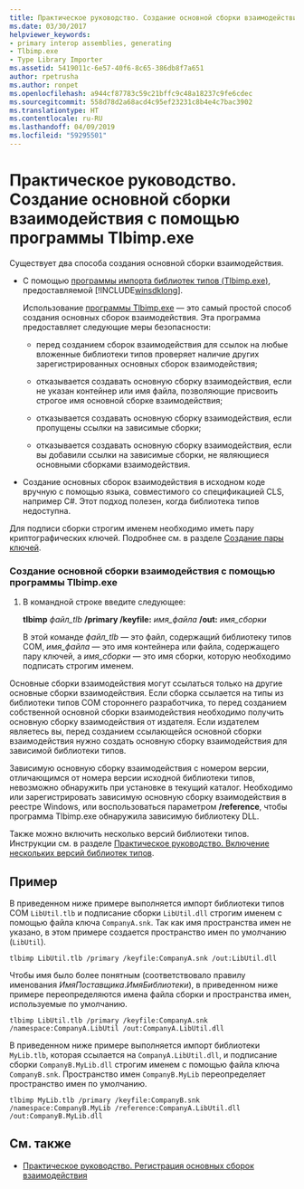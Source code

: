 ```yaml
---
title: Практическое руководство. Создание основной сборки взаимодействия с помощью программы Tlbimp.exe
ms.date: 03/30/2017
helpviewer_keywords:
- primary interop assemblies, generating
- Tlbimp.exe
- Type Library Importer
ms.assetid: 5419011c-6e57-40f6-8c65-386db8f7a651
author: rpetrusha
ms.author: ronpet
ms.openlocfilehash: a944cf87783c59c21bffc9c48a18237c9fe6cdec
ms.sourcegitcommit: 558d78d2a68acd4c95ef23231c8b4e4c7bac3902
ms.translationtype: HT
ms.contentlocale: ru-RU
ms.lasthandoff: 04/09/2019
ms.locfileid: "59295501"
---
```

# <a name="how-to-generate-primary-interop-assemblies-using-tlbimpexe"></a>Практическое руководство. Создание основной сборки взаимодействия с помощью программы Tlbimp.exe
Существует два способа создания основной сборки взаимодействия.  
  
-   С помощью [программы импорта библиотек типов (Tlbimp.exe)](../../../docs/framework/tools/tlbimp-exe-type-library-importer.md), предоставляемой [!INCLUDE[winsdklong](../../../includes/winsdklong-md.md)].  
  
     Использование [программы Tlbimp.exe](../../../docs/framework/tools/tlbimp-exe-type-library-importer.md) — это самый простой способ создания основных сборок взаимодействия. Эта программа предоставляет следующие меры безопасности:  
  
    -   перед созданием сборок взаимодействия для ссылок на любые вложенные библиотеки типов проверяет наличие других зарегистрированных основных сборок взаимодействия;  
  
    -   отказывается создавать основную сборку взаимодействия, если не указан контейнер или имя файла, позволяющие присвоить строгое имя основной сборке взаимодействия;  
  
    -   отказывается создавать основную сборку взаимодействия, если пропущены ссылки на зависимые сборки;  
  
    -   отказывается создавать основную сборку взаимодействия, если вы добавили ссылки на зависимые сборки, не являющиеся основными сборками взаимодействия.  
  
-   Создание основных сборок взаимодействия в исходном коде вручную с помощью языка, совместимого со спецификацией CLS, например C#. Этот подход полезен, когда библиотека типов недоступна.  
  
 Для подписи сборки строгим именем необходимо иметь пару криптографических ключей. Подробнее см. в разделе [Создание пары ключей](../../../docs/framework/app-domains/how-to-create-a-public-private-key-pair.md).  
  
### <a name="to-generate-a-primary-interop-assembly-using-tlbimpexe"></a>Создание основной сборки взаимодействия с помощью программы Tlbimp.exe  
  
1. В командной строке введите следующее:  
  
     **tlbimp** *файл_tlb* **/primary /keyfile:** *имя_файла* **/out:** *имя_сборки*  
  
     В этой команде *файл_tlb* — это файл, содержащий библиотеку типов COM, *имя_файла* — это имя контейнера или файла, содержащего пару ключей, а *имя_сборки* — это имя сборки, которую необходимо подписать строгим именем.  
  
 Основные сборки взаимодействия могут ссылаться только на другие основные сборки взаимодействия. Если сборка ссылается на типы из библиотеки типов COM стороннего разработчика, то перед созданием собственной основной сборки взаимодействия необходимо получить основную сборку взаимодействия от издателя. Если издателем являетесь вы, перед созданием ссылающейся основной сборки взаимодействия нужно создать основную сборку взаимодействия для зависимой библиотеки типов.  
  
 Зависимую основную сборку взаимодействия с номером версии, отличающимся от номера версии исходной библиотеки типов, невозможно обнаружить при установке в текущий каталог. Необходимо или зарегистрировать зависимую основную сборку взаимодействия в реестре Windows, или воспользоваться параметром **/reference**, чтобы программа Tlbimp.exe обнаружила зависимую библиотеку DLL.  
  
 Также можно включить несколько версий библиотеки типов. Инструкции см. в разделе [Практическое руководство. Включение нескольких версий библиотек типов](https://docs.microsoft.com/previous-versions/dotnet/netframework-4.0/1565h6hc(v=vs.100)).  
  
## <a name="example"></a>Пример  
 В приведенном ниже примере выполняется импорт библиотеки типов COM `LibUtil.tlb` и подписание сборки `LibUtil.dll` строгим именем с помощью файла ключа `CompanyA.snk`. Так как имя пространства имен не указано, в этом примере создается пространство имен по умолчанию (`LibUtil`).  
  
```  
tlbimp LibUtil.tlb /primary /keyfile:CompanyA.snk /out:LibUtil.dll  
```  
  
 Чтобы имя было более понятным (соответствовало правилу именования *ИмяПоставщика*.*ИмяБиблиотеки*), в приведенном ниже примере переопределяются имена файла сборки и пространства имен, используемые по умолчанию.  
  
```  
tlbimp LibUtil.tlb /primary /keyfile:CompanyA.snk /namespace:CompanyA.LibUtil /out:CompanyA.LibUtil.dll  
```  
  
 В приведенном ниже примере выполняется импорт библиотеки `MyLib.tlb`, которая ссылается на `CompanyA.LibUtil.dll`, и подписание сборки `CompanyB.MyLib.dll` строгим именем с помощью файла ключа `CompanyB.snk`. Пространство имен `CompanyB.MyLib` переопределяет пространство имен по умолчанию.  
  
```  
tlbimp MyLib.tlb /primary /keyfile:CompanyB.snk /namespace:CompanyB.MyLib /reference:CompanyA.LibUtil.dll /out:CompanyB.MyLib.dll  
```  
  
## <a name="see-also"></a>См. также

- [Практическое руководство. Регистрация основных сборок взаимодействия](../../../docs/framework/interop/how-to-register-primary-interop-assemblies.md)
